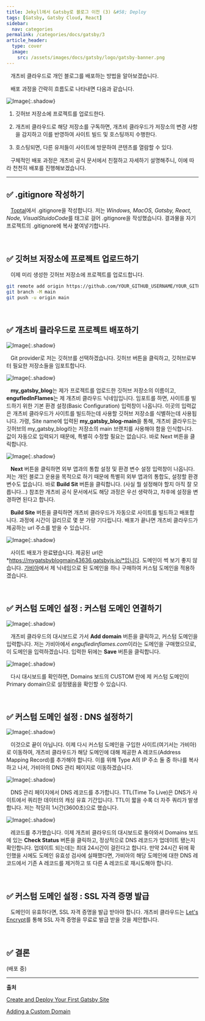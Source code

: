 ```yaml
---
title: Jekyll에서 Gatsby로 블로그 이전 (3) &#58; Deploy
tags: [Gatsby, Gatsby Cloud, React]
sidebar:
  nav: categories
permalink: /categories/docs/gatsby/3
article_header:
  type: cover
  image:
    src: /assets/images/docs/gatsby/logo/gatsby-banner.png
---
```


<div class="article__content" markdown="1">

&ensp; 개츠비 클라우드로 개인 블로그를 배포하는 방법을 알아보겠습니다.

&ensp; 배포 과정을 간략히 흐름도로 나타내면 다음과 같습니다.

![Image](https://www.gatsbyjs.com/static/0fd27b745c1de708f034eaf97c4416e0/60b3a/deployment-workflow.png){:.shadow}

1. 깃허브 저장소에 프로젝트를 업로드한다.

2. 개츠비 클라우드로 해당 저장소를 구독하면, 개츠비 클라우드가 저장소의 변경 사항을 감지하고 이를 반영하여 사이트 빌드 및 호스팅까지 수행한다.

3. 호스팅되면, 다른 유저들이 사이트에 방문하여 콘텐츠를 열람할 수 있다.

&ensp; 구체적인 배포 과정은 개츠비 공식 문서에서 친절하고 자세하기 설명해주니, 이에 따라 천천히 배포를 진행해보겠습니다.

---

## ✅ .gitignore 작성하기

&ensp; [Toptal](https://www.toptal.com/developers/gitignore)에서 .gitignore을 작성합니다. 저는 *Windows, MacOS, Gatsby, React, Node, VisualStuidoCode*를 태그로 걸어 .gitignore을 작성했습니다. 결과물을 자기 프로젝트의 .gitignore에 복사 붙여넣기합니다.

<br/>

## ✅ 깃허브 저장소에 프로젝트 업로드하기

&ensp; 이제 미리 생성한 깃허브 저장소에 프로젝트를 업로드합니다.

```zsh
git remote add origin https://github.com/YOUR_GITHUB_USERNAME/YOUR_GITHUB_REPO_NAME.git
git branch -M main
git push -u origin main
```

<br/>

## ✅ 개츠비 클라우드로 프로젝트 배포하기

![Image](/assets/images/sparta/wil/gatsby_10.png){:.shadow}

&ensp; Git provider로 저는 깃허브를 선택하겠습니다. 깃허브 버튼을 클릭하고, 깃허브로부터 필요한 저장소들을 임포트합니다.

![Image](/assets/images/sparta/wil/gatsby_11.png){:.shadow}

&ensp; **my_gatsby_blog**는 제가 프로젝트를 업로드한 깃허브 저장소의 이름이고, **engufledInFlames**는 제 개츠비 클라우드 닉네임입니다. 임포트를 하면, 사이트를 빌드하기 위한 기본 환경 설정(Basic Configuration) 입력창이 나옵니다. 이곳의 입력값은 개츠비 클라우드가 사이트를 빌드하는데 사용할 깃허브 저장소를 식별하는데 사용됩니다. 가령, Site name에 입력된 **my_gatsby_blog-main**을 통해, 개츠비 클라우드는 깃허브의 my_gatsby_blog라는 저장소의 main 브랜치를 사용해야 함을 인식합니다. 값이 자동으로 입력되기 때문에, 특별히 수정할 필요는 없습니다. 바로 Next 버튼을 클릭합니다.

![Image](/assets/images/sparta/wil/gatsby_12.png){:.shadow}

&ensp; **Next** 버튼을 클릭하면 외부 앱과의 통합 설정 및 환경 변수 설정 입력창이 나옵니다. 저는 개인 블로그 운용을 목적으로 하기 때문에 특별히 외부 앱과의 통합도, 설정할 환경 변수도 없습니다. 바로 **Build Sit** 버튼을 클릭합니다. (사실 뭘 설정해야 할지 아직 잘 모릅니다...) 참조한 개츠비 공식 문서에서도 해당 과정은 우선 생략하고, 차후에 설정을 변경하면 된다고 합니다.

&ensp; **Build Site** 버튼을 클릭하면 개츠비 클라우드가 자동으로 사이트를 빌드하고 배포합니다. 과정에 시간이 걸리므로 몇 분 가량 기다립니다. 배포가 끝나면 개츠비 클라우드가 제공하는 url 주소를 받을 수 있습니다.

![Image](/assets/images/sparta/wil/gatsby_13.png){:.shadow}

&ensp; 사이트 배포가 완료됐습니다. 제공된 url은 *https://mygatsbyblogmain43636.gatsbyjs.io/*입니다. 도메인이 썩 보기 좋지 않습니다. [가비아](https://www.gabia.com/)에서 제 닉네임으로 된 도메인을 하나 구매하여 커스텀 도메인을 적용하겠습니다.

<br/>

## ✅ 커스텀 도메인 설정 : 커스텀 도메인 연결하기

![Image](/assets/images/sparta/wil/gatsby_14.png){:.shadow}

&ensp; 개츠비 클라우드의 대시보드로 가서 **Add domain** 버튼을 클릭하고, 커스텀 도메인을 입력합니다. 저는 가비아에서 *engufledinflames.com*이라는 도메인을 구매했으므로, 이 도메인을 입력하겠습니다. 입력한 뒤에는 **Save** 버튼을 클릭합니다.

![Image](/assets/images/sparta/wil/gatsby_15.png){:.shadow}

&ensp; 다시 대시보드를 확인하면, Domains 보드의 CUSTOM 란에 제 커스텀 도메인이 Primary domain으로 설정됐음을 확인할 수 있습니다.

<br/>

## ✅ 커스텀 도메인 설정 : DNS 설정하기

![Image](/assets/images/sparta/wil/gatsby_16.png){:.shadow}

&ensp; 이것으로 끝이 아닙니다. 이제 다시 커스텀 도메인을 구입한 사이트(여기서는 가비아)로 이동하여, 개츠비 클라우드가 해당 도메인에 대해 제공한 A 레코드(Address Mapping Record)를 추가해야 합니다. 이를 위해 Type A의 IP 주소 둘 중 하나를 복사하고 나서, 가비아의 DNS 관리 페이지로 이동하겠습니다.

![Image](/assets/images/sparta/wil/gatsby_17.png){:.shadow}

&ensp; DNS 관리 페이지에서 DNS 레코드를 추가합니다. TTL(Time To Live)은 DNS가 사이트에서 쿼리한 데이터의 캐싱 유효 기간입니다. TTL이 짧을 수록 더 자주 쿼리가 발생합니다. 저는 적당히 1시간(3600초)으로 했습니다.

![Image](/assets/images/sparta/wil/gatsby_18.png){:.shadow}

&ensp; 레코드를 추가했습니다. 이제 개츠비 클라우드의 대시보드로 돌아와서 Domains 보드에 있는 **Check Status** 버튼을 클릭하고, 정상적으로 DNS 레코드가 업데이트 됐는지 확인합니다. 업데이트 되는데는 최대 24시간이 걸린다고 합니다. 만약 24시간 뒤에 확인했을 시에도 도메인 유효성 검사에 실패했다면, 가비아의 해당 도메인에 대한 DNS 레코드에서 기존 A 레코드를 제거하고 또 다른 A 레코드로 재시도해야 합니다.

<br/>

## ✅ 커스텀 도메인 설정 : SSL 자격 증명 발급

&ensp; 도메인이 유효하다면, SSL 자격 증명을 발급 받아야 합니다. 개츠비 클라우드는 [Let's Encrypt](https://letsencrypt.org/)를 통해 SSL 자격 증명을 무료로 발급 받을 것을 제안합니다.

<br/>

## ✅ 결론

(배포 중)

---

**출처**

[Create and Deploy Your First Gatsby Site](https://www.gatsbyjs.com/docs/tutorial/getting-started/part-1/)

[Adding a Custom Domain](https://support.gatsbyjs.com/hc/en-us/articles/360063469873-Adding-a-Custom-Domain)

</div>
